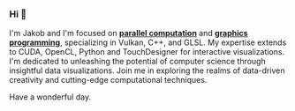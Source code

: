 ### Hi 👋

I'm Jakob and I'm focused on [**parallel computation**](https://synergy.cs.vt.edu/pubs/papers/feng-icpe12-opencl-13-dwarfs.pdf) and [**graphics programming**](https://www.whitman.edu/Documents/Academics/Mathematics/2017/Shi.pdf), specializing in Vulkan, C++, and GLSL. My expertise extends to CUDA, OpenCL, Python and TouchDesigner for interactive visualizations. I'm dedicated to unleashing the potential of computer science through insightful data visualizations. Join me in exploring the realms of data-driven creativity and cutting-edge computational techniques. 

Have a wonderful day.

<!--
**CorrelateVisuals/CorrelateVisuals** is a ✨ _special_ ✨ repository because its `README.md` (this file) appears on your GitHub profile.

Here are some ideas to get you started:

- 🔭 I’m currently working on ...
- 🌱 I’m currently learning ...
- 👯 I’m looking to collaborate on ...
- 🤔 I’m looking for help with ...
- 💬 Ask me about ...
- 📫 How to reach me: ...
- 😄 Pronouns: ...
- ⚡ Fun fact: ...
-->
